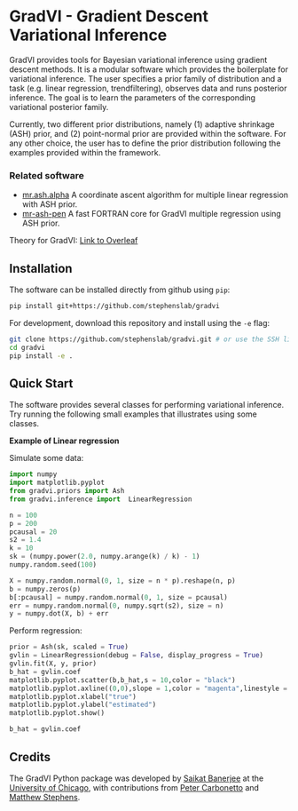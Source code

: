 # GradVI - Gradient Descent Variational Inference

GradVI provides tools for Bayesian variational inference using gradient descent methods.
It is a modular software which provides the boilerplate for variational inference.
The user specifies a prior family of distribution and a task (e.g. linear regression, trendfiltering),
observes data and runs posterior inference.
The goal is to learn the parameters of the corresponding variational posterior family.

Currently, two different prior distributions, namely (1) adaptive shrinkage (ASH) prior,
and (2) point-normal prior are provided within the software.
For any other choice, the user has to define the prior distribution following the examples
provided within the framework.

### Related software
- [mr.ash.alpha](https://github.com/stephenslab/mr.ash.alpha) A coordinate ascent algorithm for multiple linear regression with ASH prior.
- [mr-ash-pen](https://github.com/banskt/mr-ash-pen) A fast FORTRAN core for GradVI multiple regression using ASH prior.

<!-- Future work includes extension to other types of distributions -->
Theory for GradVI: [Link to Overleaf](https://www.overleaf.com/project/60d0d9301e098e4dbe8e3521)

## Installation

The software can be installed directly from github using `pip`:
```bash
pip install git+https://github.com/stephenslab/gradvi
```

For development, download this repository and install using the `-e` flag:
```bash
git clone https://github.com/stephenslab/gradvi.git # or use the SSH link
cd gradvi
pip install -e .
```

## Quick Start

The software provides several classes for performing variational inference.
Try running the following small examples that illustrates using some classes.

__Example of Linear regression__

Simulate some data:

```python
import numpy
import matplotlib.pyplot
from gradvi.priors import Ash
from gradvi.inference import  LinearRegression

n = 100
p = 200
pcausal = 20
s2 = 1.4
k = 10
sk = (numpy.power(2.0, numpy.arange(k) / k) - 1)
numpy.random.seed(100)

X = numpy.random.normal(0, 1, size = n * p).reshape(n, p)
b = numpy.zeros(p)
b[:pcausal] = numpy.random.normal(0, 1, size = pcausal)
err = numpy.random.normal(0, numpy.sqrt(s2), size = n)
y = numpy.dot(X, b) + err
```

Perform regression:

```python
prior = Ash(sk, scaled = True)
gvlin = LinearRegression(debug = False, display_progress = True)
gvlin.fit(X, y, prior)
b_hat = gvlin.coef
matplotlib.pyplot.scatter(b,b_hat,s = 10,color = "black")
matplotlib.pyplot.axline((0,0),slope = 1,color = "magenta",linestyle = ":")
matplotlib.pyplot.xlabel("true")
matplotlib.pyplot.ylabel("estimated")
matplotlib.pyplot.show()

b_hat = gvlin.coef
```

## Credits

The GradVI Python package was developed by
[Saikat Banerjee](https://github.com/banskt) at the
[University of Chicago](https://www.uchicago.edu/), with contributions
from [Peter Carbonetto](https://github.com/pcarbo) and
[Matthew Stephens](https://stephenslab.uchicago.edu/).

<!--
__Defaults__
```python
from gradvi.inference import LinearRegression
gvlin = LinearRegression()
gvlin.fit(X, y)

from gradvi.inference import Trendfilter
gvtf = Trendfilter(order = 1)
gvtf.fit(y)

from gradvi.inference import GLMRegression
gvglm = GLMRegression(model = "Poisson")
gvglm.fit(X, y)
```

__Linear Regression with minimization options and specified prior__
```python
from gradvi.inference import LinearRegression, Minimizer
from gradvi.priors import ASH

minimizer = Minimizer(method = 'L-BFGS-B')
prior = ASH(wk, sk, scaled = True)
gvlin = LinearRegression(prior = prior, debug = True)
gvlin.fit(X, y)
```
-->

<!--
### Demonstration

[Link](https://banskt.github.io/iridge-notes/2021/08/24/mrash-penalized-trend-filtering-demo.html) 
to demonstration on simple examples of linear data and trend-filtering data.

### How to use

Functions are not documented yet. Here is only a quick start.

```
from mrashpen.inference.penalized_regression import PenalizedRegression as PLR
plr = PLR(method = 'L-BFGS-B', optimize_w = True, optimize_s = True, is_prior_scaled = True, debug = False)
plr.fit()
```
| Returns | Description |
| --- | --- |
|`plr.coef` | optimized regression coefficients |
|`plr.prior` | optimized Mr.ASH prior mixture coefficients |
|`plr.obj_path` | Value of the objective function for all iterations |
|`plr.theta` | optimized parameter `theta` from the objective function |
|`plr.fitobj` | [OptimizeResult](https://docs.scipy.org/doc/scipy/reference/generated/scipy.optimize.OptimizeResult.html#scipy.optimize.OptimizeResult) object from scipy.optimize |
| --- | --- |

### Running tests
Run the unittest from the `/path/to/download/mr-ash-pen` directory.
```
python -m unittest
```
-->
